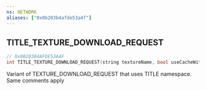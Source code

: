 ```yaml
---
ns: NETWORK
aliases: ["0x0b203b4afde53a4f"]
---
```

## TITLE_TEXTURE_DOWNLOAD_REQUEST

```c
// 0x0B203B4AFDE53A4F
int TITLE_TEXTURE_DOWNLOAD_REQUEST(string textureName, bool useCacheWithoutCloudChecks);
```

Variant of TEXTURE_DOWNLOAD_REQUEST that uses TITLE namespace. Same comments apply

